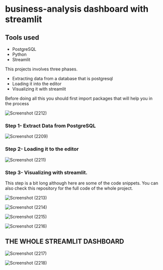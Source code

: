 # business-analysis dashboard with streamlit

## Tools used
* PostgreSQL
* Python
* Streamlit

This projects involves three phases.
* Extracting data from a database that is postgresql
* Loading it into the editor
* Visualizing it with streamlit


Before doing all this you should first import packages that will help you in the process

![Screenshot (2212)](https://github.com/user-attachments/assets/f0b8eded-1d8d-4ee1-9a28-8940eed44ec2)

  

  ### Step 1- Extract Data from PostgreSQL

![Screenshot (2209)](https://github.com/user-attachments/assets/d15d2ddd-349c-47ce-ac67-3a817f0f6bc0)

### Step 2- Loading it to the editor

![Screenshot (2211)](https://github.com/user-attachments/assets/2b771c13-28c7-47c1-9395-eccc97f85067)

### Step 3- Visualizing with streamlit.
This step is a bit long although here are some of the code snippets. You can also check this repository for the full code of the whole project.

![Screenshot (2213)](https://github.com/user-attachments/assets/a3eff7e4-1d68-402a-b82c-e2458689fba1)

![Screenshot (2214)](https://github.com/user-attachments/assets/ad9ce378-eaf6-4e4d-bbc8-6194cfcdceda)

![Screenshot (2215)](https://github.com/user-attachments/assets/7124d052-fbf6-4cbc-b8d2-711dbaeff917)

![Screenshot (2216)](https://github.com/user-attachments/assets/9c880de4-c395-42cf-87d4-792f5e97e623)

## THE WHOLE STREAMLIT DASHBOARD

![Screenshot (2217)](https://github.com/user-attachments/assets/75dd332d-89ff-4914-bee4-c6331c2fd9ec)

![Screenshot (2218)](https://github.com/user-attachments/assets/c0b8eb69-1c40-463a-b545-c5f22e362fff)



